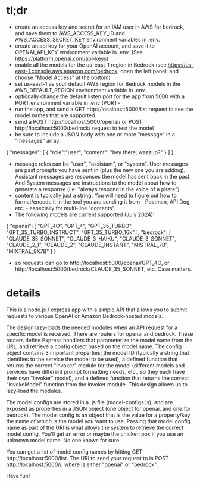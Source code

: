 tl;dr
=========
- create an access key and secret for an IAM user in AWS for bedrock, and save them to AWS_ACCESS_KEY_ID and AWS_ACCESS_SECRET_KEY environment variables in .env.
- create an api key for your OpenAI account, and save it to OPENAI_API_KEY environment variable in .env. (See https://platform.openai.com/api-keys)
- enable all the models for the us-east-1 region in Bedrock (see https://us-east-1.console.aws.amazon.com/bedrock, open the left panel, and choose "Model Access" at the bottom)
- set us-east-1 as your default AWS region for Bedrock models in the AWS_DEFAULT_REGION environment variable in .env.
- optionally change the default listen port for the app from 5000 with a PORT environment variable in .env (PORT=<yourPort>
- run the app, and send a GET http://localhost:5000/list request to see the model names that are supported
- send a POST http://localhost:5000/openai/<modelName> or POST http://localhost:5000/bedrock/<modelName> request to test the model
- be sure to include a JSON body with one or more "message" in a "messages" array:

{
  "messages": [
    {
      "role":"user",
      "content": "hey there, wazzup?"
    }
  ]
}

- message roles can be "user", "assistant", or "system". User messages are past prompts you have sent in (plus the new one you are adding).  Assistant messages are responses the model has sent back in the past.  And System messages are instructions to the model about how to generate a response (i.e. "always respond in the voice of a pirate")
- content is typically just a string.  You will need to figure out how to format/encode it in the tool you are sending it from - Postman, API Dog, etc. - especially for multi-line "contents".
- The following models are current supported (July 2024):

{
    "openai": [
        "GPT_4O",
        "GPT_4",
        "GPT_35_TURBO",
        "GPT_35_TURBO_INSTRUCT",
        "GPT_35_TURBO_16k"
    ],
    "bedrock": [
        "CLAUDE_35_SONNET",
        "CLAUDE_3_HAIKU",
        "CLAUDE_3_SONNET",
        "CLAUDE_2_1",
        "CLAUDE_2",
        "CLAUDE_INSTANT",
        "MISTRAL_7B",
        "MIXTRAL_8X7B"
    ]
}

- so requests can go to http://localhost:5000/openai/GPT_4O, or http://localhost:5000/bedrock/CLAUDE_35_SONNET, etc.  Case matters.

details
=========

This is a node.js / express app with a simple API that allows you to submit requests to various OpenAI or Amazon Bedrock-hosted models.

The design lazy-loads the needed modules when an API request for a specific model is received.  There are routers for openai and bedrock.  These routers define Express handlers that parameterize the model name from the URL, and retrieve a config object based on the model name.  The config object contains 3 important properties: the model ID (typically a string that identifies to the service the model to be used), a defined function that returns the correct "invoker" module for the model (different models and services have different prompt formatting needs, etc., so they each have their own "invoker" model), and a defined function that returns the correct "invokeModel" function from the invoker module.  This design allows us to lazy-load the modules.

The model configs are stored in a .js file (model-configs.js), and are exposed as properties in a JSON object (one object for openai, and one for bedrock). The model config is an object that is the value for a property/key the name of which is the model you want to use.  Passing that model config name as part of the URI is what allows the system to retrieve the correct model config.  You'll get an error or maybe the chicken pox if you use an unknown model name.  No one knows for sure.

You can get a list of model config names by hitting GET http://localhost:5000/list.  The URI to send your request to is POST http://localhost:5000/<serviceName>/<modelConfigName>, where <serviceName> is either "openai" or "bedrock".

Have fun!
